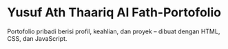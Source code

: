 # Yusuf Ath Thaariq Al Fath-Portofolio
Portofolio pribadi berisi profil, keahlian, dan proyek – dibuat dengan HTML, CSS, dan JavaScript.
